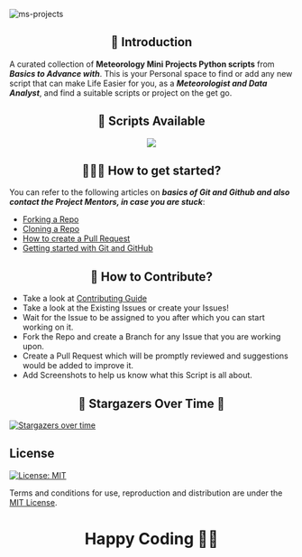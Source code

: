
![ms-projects](https://socialify.git.ci/Annor-Gyimah/ms-projects/image?language=1&owner=1&name=1&stargazers=1&theme=Light)

<h2 align=center> 📑 Introduction </h2>

A curated collection of **Meteorology Mini Projects Python scripts** from **_Basics to Advance with_**. 
This is your Personal space to find or add any new script
that can make Life Easier for you, as a **_Meteorologist and Data Analyst_**, and find a suitable scripts or project on the get go. 

<h2 align=center> 📃 Scripts Available </h2>
  <p align="center">
  <a href="https://github.com/avinashkranjan/Amazing-Python-Scripts/blob/master/SCRIPTS.md">
    <img src="https://forthebadge.com/images/badges/check-it-out.svg">
  </a>

<h2 align=center> 👨🏻‍💻 How to get started? </h2> 

You can refer to the following articles on **_basics of Git and Github and also contact the Project Mentors, in case you are stuck_**:

- [Forking a Repo](https://help.github.com/en/github/getting-started-with-github/fork-a-repo)
- [Cloning a Repo](https://help.github.com/en/desktop/contributing-to-projects/creating-a-pull-request)
- [How to create a Pull Request](https://opensource.com/article/19/7/create-pull-request-github)
- [Getting started with Git and GitHub](https://towardsdatascience.com/getting-started-with-git-and-github-6fcd0f2d4ac6)


<h2 align=center> 📝 How to Contribute? </h2>  

- Take a look at [Contributing Guide](https://github.com/avinashkranjan/Amazing-Python-Scripts/blob/master/CONTRIBUTING.md)
- Take a look at the Existing Issues or create your Issues!
- Wait for the Issue to be assigned to you after which you can start working on it.
- Fork the Repo and create a Branch for any Issue that you are working upon.
- Create a Pull Request which will be promptly reviewed and suggestions would be added to improve it.
- Add Screenshots to help us know what this Script is all about.



<h2 align=center> 🌟 Stargazers Over Time 🌟 </h2>

[![Stargazers over time](https://starchart.cc/avinashkranjan/Amazing-Python-Scripts.svg)](https://starchart.cc/avinashkranjan/Amazing-Python-Scripts)

## License
[![License: MIT](https://img.shields.io/badge/License-MIT-yellow.svg)](https://opensource.org/licenses/MIT)

Terms and conditions for use, reproduction and distribution are under the [MIT License](https://opensource.org/license/mit/).


<h1 align=center>Happy Coding 👨‍💻 </h1>
